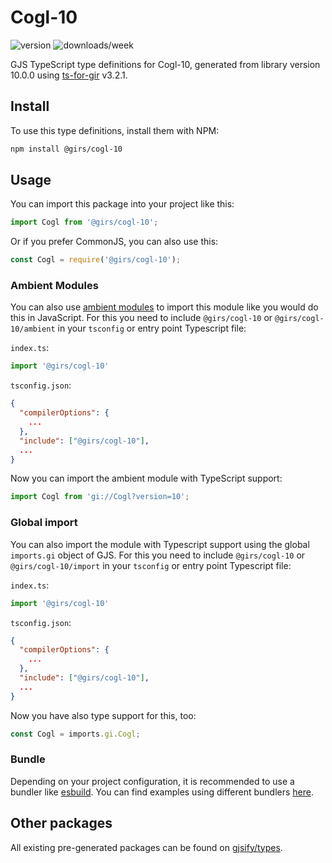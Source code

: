 
# Cogl-10

![version](https://img.shields.io/npm/v/@girs/cogl-10)
![downloads/week](https://img.shields.io/npm/dw/@girs/cogl-10)


GJS TypeScript type definitions for Cogl-10, generated from library version 10.0.0 using [ts-for-gir](https://github.com/gjsify/ts-for-gir) v3.2.1.


## Install

To use this type definitions, install them with NPM:
```bash
npm install @girs/cogl-10
```

## Usage

You can import this package into your project like this:
```ts
import Cogl from '@girs/cogl-10';
```

Or if you prefer CommonJS, you can also use this:
```ts
const Cogl = require('@girs/cogl-10');
```

### Ambient Modules

You can also use [ambient modules](https://github.com/gjsify/ts-for-gir/tree/main/packages/cli#ambient-modules) to import this module like you would do this in JavaScript.
For this you need to include `@girs/cogl-10` or `@girs/cogl-10/ambient` in your `tsconfig` or entry point Typescript file:

`index.ts`:
```ts
import '@girs/cogl-10'
```

`tsconfig.json`:
```json
{
  "compilerOptions": {
    ...
  },
  "include": ["@girs/cogl-10"],
  ...
}
```

Now you can import the ambient module with TypeScript support: 

```ts
import Cogl from 'gi://Cogl?version=10';
```

### Global import

You can also import the module with Typescript support using the global `imports.gi` object of GJS.
For this you need to include `@girs/cogl-10` or `@girs/cogl-10/import` in your `tsconfig` or entry point Typescript file:

`index.ts`:
```ts
import '@girs/cogl-10'
```

`tsconfig.json`:
```json
{
  "compilerOptions": {
    ...
  },
  "include": ["@girs/cogl-10"],
  ...
}
```

Now you have also type support for this, too:

```ts
const Cogl = imports.gi.Cogl;
```

### Bundle

Depending on your project configuration, it is recommended to use a bundler like [esbuild](https://esbuild.github.io/). You can find examples using different bundlers [here](https://github.com/gjsify/ts-for-gir/tree/main/examples).

## Other packages

All existing pre-generated packages can be found on [gjsify/types](https://github.com/gjsify/types).

